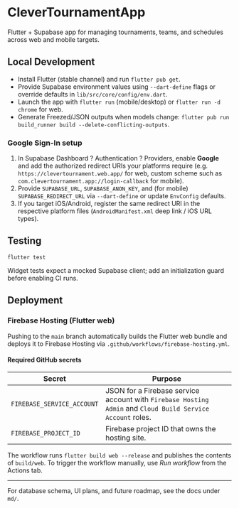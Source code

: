 # CleverTournamentApp

Flutter + Supabase app for managing tournaments, teams, and schedules across web and mobile targets.

## Local Development

- Install Flutter (stable channel) and run `flutter pub get`.
- Provide Supabase environment values using `--dart-define` flags or override defaults in `lib/src/core/config/env.dart`.
- Launch the app with `flutter run` (mobile/desktop) or `flutter run -d chrome` for web.
- Generate Freezed/JSON outputs when models change: `flutter pub run build_runner build --delete-conflicting-outputs`.

### Google Sign-In setup

1. In Supabase Dashboard ? Authentication ? Providers, enable **Google** and add the authorized redirect URIs your platforms require (e.g. `https://clevertournament.web.app/` for web, custom scheme such as `com.clevertournament.app://login-callback` for mobile).
2. Provide `SUPABASE_URL`, `SUPABASE_ANON_KEY`, and (for mobile) `SUPABASE_REDIRECT_URL` via `--dart-define` or update `EnvConfig` defaults.
3. If you target iOS/Android, register the same redirect URI in the respective platform files (`AndroidManifest.xml` deep link / iOS URL types).

## Testing

```
flutter test
```

Widget tests expect a mocked Supabase client; add an initialization guard before enabling CI runs.

## Deployment

### Firebase Hosting (Flutter web)

Pushing to the `main` branch automatically builds the Flutter web bundle and deploys it to Firebase Hosting via `.github/workflows/firebase-hosting.yml`.

#### Required GitHub secrets

| Secret | Purpose |
| --- | --- |
| `FIREBASE_SERVICE_ACCOUNT` | JSON for a Firebase service account with `Firebase Hosting Admin` and `Cloud Build Service Account` roles. |
| `FIREBASE_PROJECT_ID` | Firebase project ID that owns the hosting site. |

The workflow runs `flutter build web --release` and publishes the contents of `build/web`. To trigger the workflow manually, use *Run workflow* from the Actions tab.

---

For database schema, UI plans, and future roadmap, see the docs under `md/`.